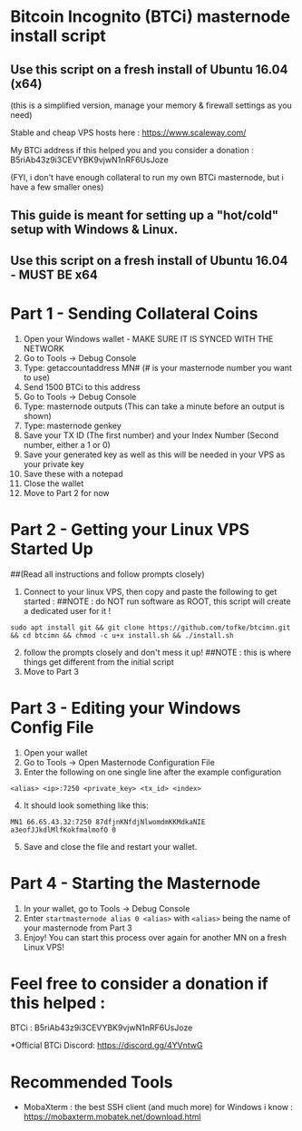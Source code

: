 # Bitcoin Incognito (BTCi) masternode install script
## Use this script on a fresh install of Ubuntu 16.04 (x64)
(this is a simplified version, manage your memory & firewall settings as you need)

Stable and cheap VPS hosts here : https://www.scaleway.com/

My BTCi address if this helped you and you consider a donation : B5riAb43z9i3CEVYBK9vjwN1nRF6UsJoze 
<p>(FYI, i don't have enough collateral to run my own BTCi masternode, but i have a few smaller ones)

## This guide is meant for setting up a "hot/cold" setup with Windows & Linux.

## Use this script on a fresh install of Ubuntu 16.04 - MUST BE x64

# Part 1 - Sending Collateral Coins

1. Open your Windows wallet - MAKE SURE IT IS SYNCED WITH THE NETWORK
2. Go to Tools -> Debug Console
3. Type: getaccountaddress MN# (# is your masternode number you want to use)
4. Send 1500 BTCi to this address
5. Go to Tools -> Debug Console
6. Type: masternode outputs (This can take a minute before an output is shown)
7. Type: masternode genkey
7. Save your TX ID (The first number) and your Index Number (Second number, either a 1 or 0)
8. Save your generated key as well as this will be needed in your VPS as your private key
9. Save these with a notepad
10. Close the wallet
11. Move to Part 2 for now

# Part 2 - Getting your Linux VPS Started Up 
##(Read all instructions and follow prompts closely)

1. Connect to your linux VPS, then copy and paste the following to get started :
##NOTE : do NOT run software as ROOT, this script will create a dedicated user for it !
```
sudo apt install git && git clone https://github.com/tofke/btcimn.git && cd btcimn && chmod -c u+x install.sh && ./install.sh
```
2. follow the prompts closely and don't mess it up!
##NOTE : this is where things get different from the initial script
3. Move to Part 3

# Part 3 - Editing your Windows Config File

1. Open your wallet
2. Go to Tools -> Open Masternode Configuration File
3. Enter the following on one single line after the example configuration
```
<alias> <ip>:7250 <private_key> <tx_id> <index>
```
4. It should look something like this:
``` 
MN1 66.65.43.32:7250 87dfjnKNfdjNlwomdmKKMdkaNIE a3eofJJkdlMlfKokfmalmofO 0
```
5. Save and close the file and restart your wallet.

# Part 4 - Starting the Masternode

1. In your wallet, go to Tools -> Debug Console
2. Enter ```startmasternode alias 0 <alias>``` with ```<alias>``` being the name of your masternode from Part 3
3. Enjoy!  You can start this process over again for another MN on a fresh Linux VPS!

# Feel free to consider a donation if this helped : 
BTCi : B5riAb43z9i3CEVYBK9vjwN1nRF6UsJoze

*Official BTCi Discord: https://discord.gg/4YVntwG

# Recommended Tools

- MobaXterm : the best SSH client (and much more) for Windows i know : https://mobaxterm.mobatek.net/download.html

